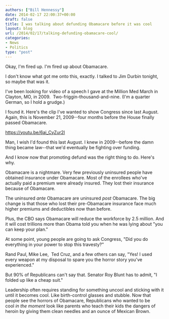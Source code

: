 ```yaml
---
authors: ["Bill Hennessy"]
date: 2014-02-17 22:00:37+00:00
draft: false
title: I was talking about defunding Obamacare before it was cool
layout: blog
url: /2014/02/17/talking-defunding-obamacare-cool/
categories:
- News
- Politics
type: "post"
---
```


Okay, I'm fired up. I'm fired up about Obamacare.

I don't know what got me onto this, exactly. I talked to Jim Durbin tonight, so maybe that was it.

I've been looking for video of a speech I gave at the Million Med March in Clayton, MO, in 2009.  Two-friggin-thousand-and-nine. (I'm a quarter German, so I hold a grudge.)

I found it. Here's the clip I've wanted to show Congress since last August. Again, this is November 21, 2009--four months before the House finally passed Obamacare.

https://youtu.be/6ai_CyZur2I

Man, I wish I'd found this last August. I knew in 2009--before the damn thing became law--that we'd eventually be fighting over funding.

And I know now that promoting defund was the right thing to do. Here's why.

Obamacare is a nightmare. Very few previously uninsured people have obtained insurance under Obamacare. Most of the enrollees who've actually paid a premium were already insured. They lost their insurance because of Obamacare.

The uninsured _ante_ Obamacare are uninsured _post_ Obamacare. The big change is that those who lost their pre-Obamacare insurance face much higher premiums and deductibles now than before.

Plus, the CBO says Obamacare will reduce the workforce by 2.5 million. And it will cost trillions more than Obama told you when he was lying about "you can keep your plan."

At some point, young people are going to ask Congress, "Did you do everything in your power to stop this travesty?"

Rand Paul, Mike Lee,  Ted Cruz, and a few others can say, "Yes! I used every weapon at my disposal to spare you the horror story you've experienced."

But 90% of Republicans can't say that. Senator Roy Blunt has to admit, "I folded up like a cheap suit."

Leadership often requires standing for something uncool and sticking with it until it becomes cool. Like birth-control glasses and stubble. Now that people see the horrors of Obamacare, Republicans who wanted to be cool _in the moment_ look like parents who teach their kids the dangers of heroin by giving them clean needles and an ounce of Mexican Brown.
